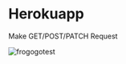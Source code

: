 # Herokuapp

Make GET/POST/PATCH Request

![frogogotest](https://user-images.githubusercontent.com/30910230/65148685-62f13500-da29-11e9-98c7-12d96332a0bf.gif)
